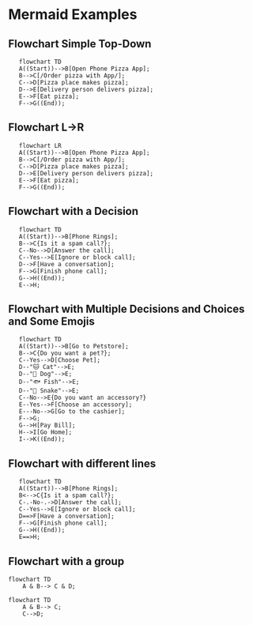 # Mermaid Examples
## Flowchart Simple Top-Down

```mermaid
   flowchart TD
   A((Start))-->B[Open Phone Pizza App];
   B-->C[/Order pizza with App/];
   C-->D[Pizza place makes pizza];
   D-->E[Delivery person delivers pizza];
   E-->F[Eat pizza];
   F-->G((End));
```
## Flowchart L->R 
```mermaid
   flowchart LR
   A((Start))-->B[Open Phone Pizza App];
   B-->C[/Order pizza with App/];
   C-->D[Pizza place makes pizza];
   D-->E[Delivery person delivers pizza];
   E-->F[Eat pizza];
   F-->G((End));
```
## Flowchart with a Decision
```mermaid
   flowchart TD
   A((Start))-->B[Phone Rings];
   B-->C{Is it a spam call?};
   C--No-->D[Answer the call];
   C--Yes-->E[Ignore or block call];
   D-->F[Have a conversation];
   F-->G[Finish phone call];
   G-->H((End));
   E-->H;
```
## Flowchart with Multiple Decisions and Choices and Some Emojis

```mermaid
   flowchart TD
   A((Start))-->B[Go to Petstore];
   B-->C{Do you want a pet?};
   C--Yes-->D[Choose Pet];
   D--"🐱 Cat"-->E;
   D--"🐶 Dog"-->E;
   D--"🐟 Fish"-->E;
   D--"🐍 Snake"-->E;
   C--No-->E{Do you want an accessory?} 
   E--Yes-->F[Choose an accessory];
   E---No-->G[Go to the cashier];
   F-->G;
   G-->H[Pay Bill];
   H-->I[Go Home];
   I-->K((End));
```

## Flowchart with different lines
```mermaid
   flowchart TD
   A((Start))-->B[Phone Rings];
   B<-->C{Is it a spam call?};
   C-.-No-.->D[Answer the call];
   C--Yes-->E[Ignore or block call];
   D==>F[Have a conversation];
   F-->G[Finish phone call];
   G-->H((End));
   E==>H;
```

## Flowchart with a group
```mermaid
flowchart TD
    A & B--> C & D;
```
```mermaid
flowchart TD
    A & B--> C;
    C-->D;
```
